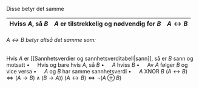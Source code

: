 Disse betyr det samme

|Hviss $A$, så $B$ |$A$ er tilstrekkelig og nødvendig for $B$|$A \leftrightarrow B$|
|-|-|-|

###### $A \leftrightarrow B$ betyr altså det samme som: 
Hvis $A$ er [[Sannhetsverdier og sannhetsverditabell|sann]], så er $B$ sann og motsatt
$\bullet\quad$ Hvis og bare hvis $A$, så $B$ 
$\bullet\quad$ $A$ hviss $B$
$\bullet\quad$ Av $A$ følger $B$ og vice versa 
$\bullet\quad$ $A$ og $B$ har samme sannhetsverdi 
$\bullet\quad$ $A$ XNOR $B$
$(A \leftrightarrow B )\Leftrightarrow (A \rightarrow B )\land (B \rightarrow A))$
$(A \leftrightarrow B )\Leftrightarrow \neg (A\oplus B )$ 